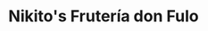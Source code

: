 ---
title: "Nikito's Frutería don Fulo"
url: /boquete/nikitos-fruteria-don-fulo/
shop: Supermarkt
---